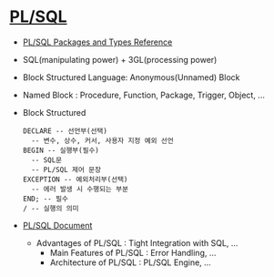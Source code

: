 # [PL/SQL](https://docs.oracle.com/en/database/oracle/oracle-database/18/lnpls/index.html)

- [PL/SQL Packages and Types Reference](https://docs.oracle.com/en/database/oracle/oracle-database/18/arpls/index.html)

- SQL(manipulating power) + 3GL(processing power)
- Block Structured Language: Anonymous(Unnamed) Block
- Named Block : Procedure, Function, Package, Trigger, Object, ...

- Block Structured

  ```plsql
  DECLARE -- 선언부(선택)
  	-- 변수, 상수, 커서, 사용자 지정 예외 선언
  BEGIN -- 실행부(필수)
  	-- SQL문
  	-- PL/SQL 제어 문장
  EXCEPTION -- 예외처리부(선택)
  	-- 에러 발생 시 수행되는 부분
  END; -- 필수
  / -- 실행의 의미
  ```

- [PL/SQL Document](https://docs.oracle.com/database/121/LNPLS/overview.htm#LNPLS131)

  - Advantages of PL/SQL    : Tight Integration with SQL, ...
    - Main Features of PL/SQL : Error Handling, ...
    - Architecture of PL/SQL  : PL/SQL Engine, ...
